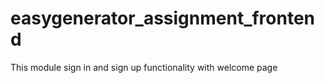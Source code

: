 # easygenerator_assignment_frontend
This module sign in and sign up functionality with welcome page
